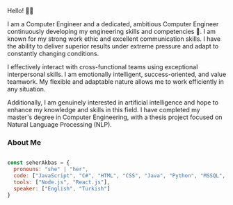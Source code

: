 
Hello! 👋👋

I am a Computer Engineer and a dedicated, ambitious Computer Engineer continuously developing my engineering skills and competencies 🚀.
I am known for my strong work ethic and excellent communication skills. I have the ability to deliver superior results under extreme pressure and adapt to constantly changing conditions.

I effectively interact with cross-functional teams using exceptional interpersonal skills. I am emotionally intelligent, success-oriented, and value teamwork.
My flexible and adaptable nature allows me to work efficiently in any situation.

Additionally, I am genuinely interested in artificial intelligence and hope to enhance my knowledge and skills in this field.
I have completed my master's degree in Computer Engineering, with a thesis project focused on Natural Language Processing (NLP).

### About Me

```javascript

const seherAkbas = {
  pronouns: "she" | "her",
  code: ["JavaScript", "C#", "HTML", "CSS", "Java", "Python", "MSSQL", "PostgreSQL"],
  tools: ["Node.js", "React.js"],
  speaker: ["English", "Turkish"]
}

